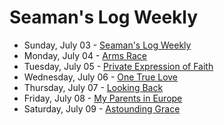 # Seaman's Log Weekly

* Sunday, July 03 - [Seaman's Log Weekly](07-03)
* Monday, July 04 - [Arms Race](07-04)
* Tuesday, July 05 - [Private Expression of Faith](07-05)
* Wednesday, July 06 - [One True Love](07-06)
* Thursday, July 07 - [Looking Back](07-07)
* Friday, July 08 - [My Parents in Europe](07-08)
* Saturday, July 09 - [Astounding Grace](07-09)
